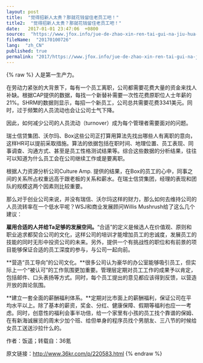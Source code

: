 ```yaml
---
layout: post
title:  "觉得招新人太贵？那就花钱留住老员工吧！"
title2:  "觉得招新人太贵？那就花钱留住老员工吧！"
date:   2017-01-01 23:47:06  +0800
source:  "https://www.jfox.info/jue-de-zhao-xin-ren-tai-gui-na-jiu-hua-qian-liu-zhu-lao-yuan-gong-ba.html"
fileName:  "20170100726"
lang:  "zh_CN"
published: true
permalink: "2017/https://www.jfox.info/jue-de-zhao-xin-ren-tai-gui-na-jiu-hua-qian-liu-zhu-lao-yuan-gong-ba.html"
---
```

{% raw %}
人是第一生产力。

在劳动力紧张的大背景下，每有一个员工离职，公司都需要花费大量的资金来找人补缺。根据CAP提供的数据，每找一个新替补需要一次性花费原职位人士年薪的21%。SHRM的数据则显示，每招一个新员工，公司总共需要花费3341美元。同时，过于频繁的人员流动也会让公司士气下降。

因此，如何减少公司的人员流动（turnover）成为每个管理者需要面对的问题。

瑞士信贷集团、沃尔玛、Box这些公司正打算用算法先找出哪些人有离职的意向，这样HR可以提前采取措施。算法的依据包括在职时间、地理位置、员工表现、同事调查、沟通方式、甚至是员工性格测试结果等。综合这些数据的分析结果，往往可以知道为什么员工会在公司继续工作或是要离职。

根据人力资源分析公司Culture Amp. 提供的结果，在Box的员工的心中，同事之间的关系所占权重远高于跟老板的关系和薪水。在瑞士信贷集团，经理的表现和团队的规模这两个因素则比较重要。

那么对于创业公司来说，并没有瑞信、沃尔玛这样的财力，那么如何去维持公司的人员流转率在一个低水平呢？WSJ和商业发展顾问Willis Mushrush给了这么几个建议：

**雇用合适的人并给Ta足够的发展空间。**“合适”的定义是候选人在价值观、原则和职业追求都契合公司的文化，这样公司的培训才能增加员工的忠诚度，发展员工的技能的同时无形中投资公司的未来。另外，提供一个有挑战性的职位和有前景的项目能够保证合适的员工深度的参与，与公司一起向前。

**营造“员工导向”的公司文化。**很多公司认为豪华的办公室能够吸引员工，但实际上一个“被认可”的工作氛围更加重要。管理层定期对员工工作的成果予以肯定，包括邮件、口头表扬等方式。同时，每个员工提出的意见都应该得到反馈，以营造开放的舆论氛围。

**建立一套全面的薪酬福利体系。**定期对比市面上的薪酬福利，保证公司在平均水平以上。除了基本的薪资，奖金、分红、健康保障、假期等福利也应一一考虑。同时，创意性的福利会事半功倍，给一个家里有小孩的员工找个靠谱的保姆、在有新海诚展览的周末少加个班、给但单身的程序员找个男朋友、三八节的时候给女员工送送沙拉什么的。

作者：饭遥；转载自：36氪

原文链接：http://www.36kr.com/p/220583.html
{% endraw %}
